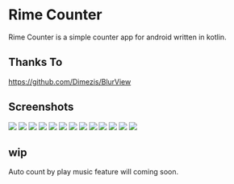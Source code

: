 # Rime Counter

Rime Counter is a simple counter app for android written in kotlin.

## Thanks To
https://github.com/Dimezis/BlurView

## Screenshots
![](https://github.com/TenzinJamyangZHS/RimeCounter/blob/main/screenshots/001.png)
![](https://github.com/TenzinJamyangZHS/RimeCounter/blob/main/screenshots/002.png)
![](https://github.com/TenzinJamyangZHS/RimeCounter/blob/main/screenshots/003.png)
![](https://github.com/TenzinJamyangZHS/RimeCounter/blob/main/screenshots/004.png)
![](https://github.com/TenzinJamyangZHS/RimeCounter/blob/main/screenshots/005.png)
![](https://github.com/TenzinJamyangZHS/RimeCounter/blob/main/screenshots/006.png)
![](https://github.com/TenzinJamyangZHS/RimeCounter/blob/main/screenshots/007.png)
![](https://github.com/TenzinJamyangZHS/RimeCounter/blob/main/screenshots/008.png)
![](https://github.com/TenzinJamyangZHS/RimeCounter/blob/main/screenshots/009.png)
![](https://github.com/TenzinJamyangZHS/RimeCounter/blob/main/screenshots/010.png)
![](https://github.com/TenzinJamyangZHS/RimeCounter/blob/main/screenshots/011.png)
![](https://github.com/TenzinJamyangZHS/RimeCounter/blob/main/screenshots/012.png)
![](https://github.com/TenzinJamyangZHS/RimeCounter/blob/main/screenshots/013.png)

## wip
Auto count by play music feature will coming soon.

